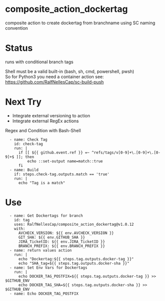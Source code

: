 # composite_action_dockertag
composite action to create dockertag from branchname using SC naming convention

# Status
runs with conditional branch tags  

Shell must be a valid built-in (bash, sh, cmd, powershell, pwsh)  
So for Python3 you need a container action see: https://github.com/RalfNellesCap/sc-build-push

# Next Try
- Integrate external versioning to action  
- Integrate external RegEx actions  

Regex and Condition with Bash-Shell  

      - name: Check Tag
        id: check-tag
        run: |
          if [[ ${{ github.event.ref }} =~ ^refs/tags/v[0-9]+\.[0-9]+\.[0-9]+$ ]]; then
              echo ::set-output name=match::true
          fi
      - name: Build
        if: steps.check-tag.outputs.match == 'true'
        run: |
          echo "Tag is a match"

# Use
      - name: Get Dockertags for branch
        id: tag
        uses: RalfNellesCap/composite_action_dockertag@v1.0.12
        with:
          AVCHECK_VERSION: ${{ env.AVCHECK_VERSION }}
          GIT_SHA: ${{ env.GITHUB_SHA }}
          JIRA_TicketID: ${{ env.JIRA_TicketID }}
          BRANCH_PREFIX: ${{ env.BRANCH_PREFIX }}
      - name: return values action
        run: |
          echo "Dockertag:${{ steps.tag.outputs.docker-tag }}"
          echo "SHA_tag=${{ steps.tag.outputs.docker-sha }}"
      - name: Set Env Vars for Dockertags
        run: |
          echo DOCKER_TAG_POSTFIX=${{ steps.tag.outputs.docker-tag }} >> $GITHUB_ENV
          echo DOCKER_TAG_SHA=${{ steps.tag.outputs.docker-sha }} >> $GITHUB_ENV
      - name: Echo DOCKER_TAG_POSTFIX
